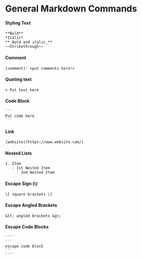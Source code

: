 # General Markdown Commands

#### Styling Text
```
**Bold**
*Italic*
**_Bold and italic_**
~~Strikethrough~~
```

#### Comment
```
[comment]: <put comments here!>
```

#### Quoting text
```
> Put text here
```

#### Code Block
````
```
Put code here
```
````

#### Link
```
[website](https://www.website.com/)
```

#### Nested Lists
```
1. Item
   - 1st Nested Item
     - 2nd Nested Item
```

#### Escape Sign (\\)
```
\[ square brackets \]
```

#### Escape Angled Brackets
```
&lt; angled brackets &gt;
```

#### Escape Code Blocks
`````
````
```
escape code block
```
````
`````
